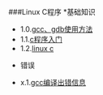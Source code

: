 ###Linux C程序
*基础知识
 - 1.0.[gcc、gdb使用方法](1.0.md)
 - 1.1.[c程序入门](1.1.md)
 - 1.2.[linux c](1.2.md)
* 错误
 - x.1.[gcc编译出错信息](x.1.md)